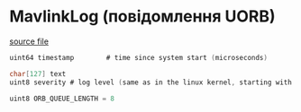 # MavlinkLog (повідомлення UORB)

[source file](https://github.com/PX4/PX4-Autopilot/blob/main/msg/MavlinkLog.msg)

```c
uint64 timestamp		# time since system start (microseconds)

char[127] text
uint8 severity # log level (same as in the linux kernel, starting with 0)

uint8 ORB_QUEUE_LENGTH = 8

```
